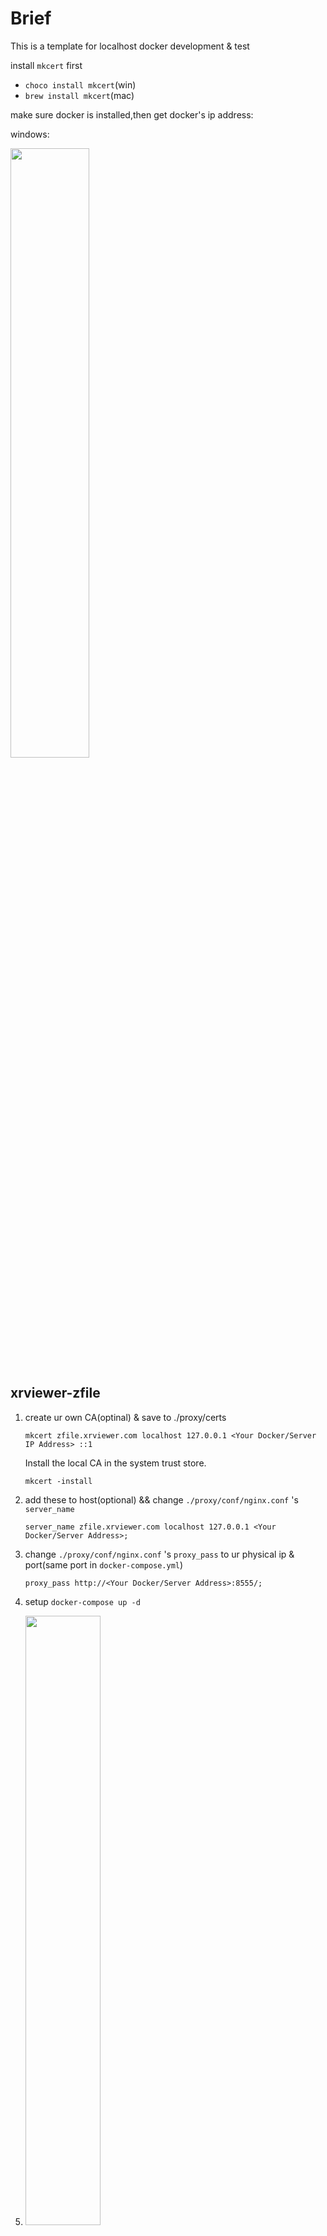 # Brief

This is a template for localhost docker development & test

install `mkcert` first

- `choco install mkcert`(win)
- `brew install mkcert`(mac)

make sure docker is installed,then get docker's ip address:

windows:

<img src="https://github.com/MartinRGB/Docker-For-XRViewer-Template/assets/7036706/52261f75-eee8-4143-905d-6fae8c2a640d" width="50%" height="50%">

## xrviewer-zfile

1. create ur own CA(optinal) & save to ./proxy/certs

    ```mkcert zfile.xrviewer.com localhost 127.0.0.1 <Your Docker/Server IP Address> ::1```

    Install the local CA in the system trust store.

    ```mkcert -install```

2. add these to host(optional) && change `./proxy/conf/nginx.conf` 's `server_name`

    ```server_name zfile.xrviewer.com localhost 127.0.0.1 <Your Docker/Server Address>;```

3. change `./proxy/conf/nginx.conf` 's `proxy_pass` to ur physical ip & port(same port in `docker-compose.yml`)

    ```proxy_pass http://<Your Docker/Server Address>:8555/;```

4. setup
    ```docker-compose up -d```

5. <img src="https://github.com/MartinRGB/Docker-For-XRViewer-Template/assets/7036706/5c915623-16c5-432c-bf9d-208eff538832" width="50%" height="50%">

6. 本地存储 -> 文件路径 `/root/zfile/figma`
  
    <img src="https://github.com/MartinRGB/Docker-For-XRViewer-Template/assets/7036706/9aeaf9ac-451b-46a5-b8a3-654e10d66fd1" width="50%" height="50%">


reference -> https://www.howtoforge.com/how-to-create-locally-trusted-ssl-certificates-with-mkcert-on-ubuntu/

## xrviewer-nginx-ssl-service

1. create ur own CA(optinal) & save to ./proxy/certs

    ```mkcert xrviewer-nginx-ssl.service.com localhost 127.0.0.1 <Your Docker/Server Address> ::1```

    Install the local CA in the system trust store.

    ```mkcert -install```

2. add these to host(optional) && change `./proxy/conf/nginx.conf` 's `server_name`

    ```server_name xrviewer-nginx-ssl.service.com localhost 127.0.0.1 <Your Docker/Server Address>;```

3. change `./proxy/conf/nginx.conf` 's `proxy_pass` to ur physical ip & port(same port in `docker-compose.yml`)

    ```proxy_pass http://<Your Docker/Server Address>:8222/;```

4. setup
    ```docker-compose up -d```

5. site will be like this   

   <img src="https://github.com/MartinRGB/Docker-For-XRViewer-Template/assets/7036706/c4e0c20d-8de8-4e42-a58e-ce1cc4c86c62" width="50%" height="50%">
    
